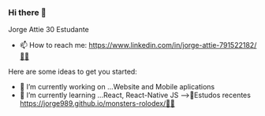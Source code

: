 ### Hi there 👋
Jorge Attie 30 Estudante  
- 📫 How to reach me: https://www.linkedin.com/in/jorge-attie-791522182/🐱‍💻




Here are some ideas to get you started:
- 🔭 I’m currently working on ...Website and Mobile aplications
- 🌱 I’m currently learning ...React, React-Native JS
-->👾Estudos recentes https://jorge989.github.io/monsters-rolodex/🐱‍👤
